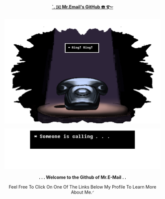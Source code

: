 **<p align="middle"><ins>`. ✉️ Mr.Email's GitHub ☎️ ࿐</ins></p>**

 ![alt text](https://github.com/MrE-mail/Mr.E-Mail/blob/25f11c96cc2ed8eb611f3e6daf29f38289e01287/Untitled1047_20250914142541.png)

  ![alt text](https://github.com/MrE-mail/Mr.E-Mail/blob/c57c1de43a96060cd525d9d5231e9342c41bbd25/message.png)

**<p align="middle">. . . Welcome to the Github of Mr.E-Mail . .</p>**



<p align="middle">Feel Free To Click On One Of The Links Below My Profile To Learn More About Me.ᐟ</p>
<!--
**FancyRetro/FancyRetro** is a ✨ _special_ ✨ repository because its `README.md` (this file) appears on your GitHub profile.


